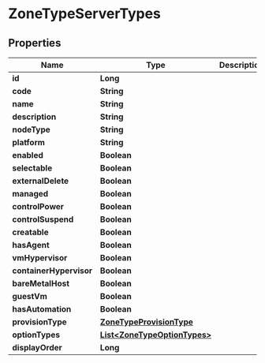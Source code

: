 

# ZoneTypeServerTypes

## Properties

Name | Type | Description | Notes
------------ | ------------- | ------------- | -------------
**id** | **Long** |  |  [optional]
**code** | **String** |  |  [optional]
**name** | **String** |  |  [optional]
**description** | **String** |  |  [optional]
**nodeType** | **String** |  |  [optional]
**platform** | **String** |  |  [optional]
**enabled** | **Boolean** |  |  [optional]
**selectable** | **Boolean** |  |  [optional]
**externalDelete** | **Boolean** |  |  [optional]
**managed** | **Boolean** |  |  [optional]
**controlPower** | **Boolean** |  |  [optional]
**controlSuspend** | **Boolean** |  |  [optional]
**creatable** | **Boolean** |  |  [optional]
**hasAgent** | **Boolean** |  |  [optional]
**vmHypervisor** | **Boolean** |  |  [optional]
**containerHypervisor** | **Boolean** |  |  [optional]
**bareMetalHost** | **Boolean** |  |  [optional]
**guestVm** | **Boolean** |  |  [optional]
**hasAutomation** | **Boolean** |  |  [optional]
**provisionType** | [**ZoneTypeProvisionType**](ZoneTypeProvisionType.md) |  |  [optional]
**optionTypes** | [**List&lt;ZoneTypeOptionTypes&gt;**](ZoneTypeOptionTypes.md) |  |  [optional]
**displayOrder** | **Long** |  |  [optional]



